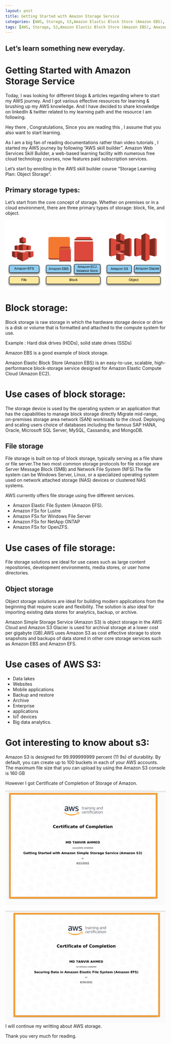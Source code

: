 ```yaml
---
layout: post
title: Getting Started with Amazon Storage Service
categories: [AWS, Storage, S3,Amazon Elastic Block Store (Amazon EBS), Amazon S3 Glacier]
tags: [AWS, Storage, S3,Amazon Elastic Block Store (Amazon EBS), Amazon S3 Glacier]
---
```




## Let’s learn something new everyday.

# Getting Started with Amazon Storage Service

Today, I was looking for different blogs & articles regarding where to start my AWS journey. And I got various effective resources for learning & brushing up my AWS  knowledge. And I have decided to share knowledge on linkedIn & twitter related to my learning path and the resource I am following.


Hey there , Congratulations, Since you are reading this , I assume that you also want to start learning.

As I am a big fan of reading documentations rather than video tutorials , I started my AWS journey by following “AWS skill builder”. Amazon Web Services Skill Builder, a web-based learning facility with numerous free cloud technology courses, now features paid subscription services.

Let’s start by enrolling in the AWS skill builder course “Storage Learning Plan: Object Storage”. 

## Primary storage types:  

Let’s start from the core concept of storage. Whether on premises or in a cloud environment, there are three primary types of storage: block, file, and object.

![AWS storage types](/images/storage.png)

# Block storage:
Block storage is raw storage in which the hardware storage device or drive is a disk or volume that is formatted and attached to the compute system for use. 

Example : Hard disk drives (HDDs), solid state drives (SSDs)

Amazon EBS is a good example of block storage.

Amazon Elastic Block Store (Amazon EBS) is an easy-to-use, scalable, high-performance block-storage service designed for Amazon Elastic Compute Cloud (Amazon EC2).



# Use cases of block storage: 
The storage device is used by the operating system or an application that has the capabilities to manage block storage directly
Migrate mid-range, on-premises storage area network (SAN) workloads to the cloud.
Deploying and scaling users choice of databases including the famous SAP HANA, Oracle, Microsoft SQL Server, MySQL, Cassandra, and MongoDB.


 
## File storage 
File storage  is built on top of block storage, typically serving as a file share or file server.The two most common storage protocols for file storage are Server Message Block (SMB) and Network File System (NFS).The file system can be Windows Server, Linux, or a specialized operating system used on network attached storage (NAS) devices or clustered NAS systems.

AWS currently offers file storage using five different services.
- Amazon Elastic File System (Amazon EFS).
- Amazon FSx for Lustre
- Amazon FSx for Windows File Server
- Amazon FSx for NetApp ONTAP
- Amazon FSx for OpenZFS.

# Use cases of file storage:
File storage solutions are ideal for use cases such as large content repositories, development environments, media stores, or user home directories.


## Object storage 
Object storage solutions are ideal for building modern applications from the beginning that require scale and flexibility. The solution is also ideal for importing existing data stores for analytics, backup, or archive.

Amazon Simple Storage Service (Amazon S3) is object storage in the AWS Cloud and Amazon S3 Glacier is used for archival storage at a lower cost per gigabyte (GB).AWS uses Amazon S3 as cost effective storage to store snapshots and backups of data stored in other core storage services such as Amazon EBS and Amazon EFS.

# Use cases of AWS S3: 
- Data lakes
- Websites 
- Mobile applications 
- Backup and restore 
- Archive 
- Enterprise 
- applications 
- IoT devices
- Big data analytics.


# Got interesting to know about s3:
Amazon S3 is designed for 99.999999999 percent (11 9s) of durability.
By default, you can create up to 100 buckets in each of your AWS accounts.
The maximum file size that you can upload by using the Amazon S3 console is 160 GB


However I got Certificate of Completion of Storage of Amazon.

![Certificate of Completion of Storage of Amazon](/images/s3.png)

![Certificate of Completion of EFS](/images/efs.png)
I will continue my writting about AWS storage.

Thank you very much for reading.




